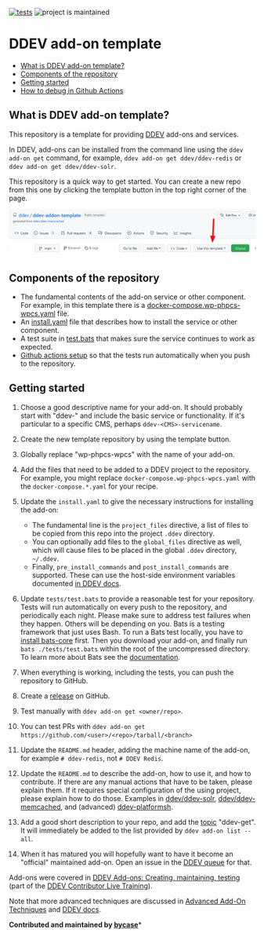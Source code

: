 [![tests](https://github.com/bycase/ddev-wp-phpcs-wpcs/actions/workflows/tests.yml/badge.svg)](https://github.com/bycase/ddev-wp-phpcs-wpcs/actions/workflows/tests.yml) ![project is maintained](https://img.shields.io/maintenance/yes/2025.svg)

# DDEV add-on template <!-- omit in toc -->

* [What is DDEV add-on template?](#what-is-ddev-add-on-template)
* [Components of the repository](#components-of-the-repository)
* [Getting started](#getting-started)
* [How to debug in Github Actions](./README_DEBUG.md)

## What is DDEV add-on template?

This repository is a template for providing [DDEV](https://ddev.readthedocs.io) add-ons and services.

In DDEV, add-ons can be installed from the command line using the `ddev add-on get` command, for example, `ddev add-on get ddev/ddev-redis` or `ddev add-on get ddev/ddev-solr`.

This repository is a quick way to get started. You can create a new repo from this one by clicking the template button in the top right corner of the page.

![template button](images/template-button.png)

## Components of the repository

* The fundamental contents of the add-on service or other component. For example, in this template there is a [docker-compose.wp-phpcs-wpcs.yaml](docker-compose.wp-phpcs-wpcs.yaml) file.
* An [install.yaml](install.yaml) file that describes how to install the service or other component.
* A test suite in [test.bats](tests/test.bats) that makes sure the service continues to work as expected.
* [Github actions setup](.github/workflows/tests.yml) so that the tests run automatically when you push to the repository.

## Getting started

1. Choose a good descriptive name for your add-on. It should probably start with "ddev-" and include the basic service or functionality. If it's particular to a specific CMS, perhaps `ddev-<CMS>-servicename`.
2. Create the new template repository by using the template button.
3. Globally replace "wp-phpcs-wpcs" with the name of your add-on.
4. Add the files that need to be added to a DDEV project to the repository. For example, you might replace `docker-compose.wp-phpcs-wpcs.yaml` with the `docker-compose.*.yaml` for your recipe.
5. Update the `install.yaml` to give the necessary instructions for installing the add-on:

   * The fundamental line is the `project_files` directive, a list of files to be copied from this repo into the project `.ddev` directory.
   * You can optionally add files to the `global_files` directive as well, which will cause files to be placed in the global `.ddev` directory, `~/.ddev`.
   * Finally, `pre_install_commands` and `post_install_commands` are supported. These can use the host-side environment variables documented [in DDEV docs](https://ddev.readthedocs.io/en/stable/users/extend/custom-commands/#environment-variables-provided).

6. Update `tests/test.bats` to provide a reasonable test for your repository. Tests will run automatically on every push to the repository, and periodically each night. Please make sure to address test failures when they happen. Others will be depending on you. Bats is a testing framework that just uses Bash. To run a Bats test locally, you have to [install bats-core](https://bats-core.readthedocs.io/en/stable/installation.html) first. Then you download your add-on, and finally run `bats ./tests/test.bats` within the root of the uncompressed directory. To learn more about Bats see the [documentation](https://bats-core.readthedocs.io/en/stable/).
7. When everything is working, including the tests, you can push the repository to GitHub.
8. Create a [release](https://docs.github.com/en/repositories/releasing-projects-on-github/managing-releases-in-a-repository) on GitHub.
9. Test manually with `ddev add-on get <owner/repo>`.
10. You can test PRs with `ddev add-on get https://github.com/<user>/<repo>/tarball/<branch>`
11. Update the `README.md` header, adding the machine name of the add-on, for example `# ddev-redis`, not `# DDEV Redis`.
12. Update the `README.md` to describe the add-on, how to use it, and how to contribute. If there are any manual actions that have to be taken, please explain them. If it requires special configuration of the using project, please explain how to do those. Examples in [ddev/ddev-solr](https://github.com/ddev/ddev-solr), [ddev/ddev-memcached](https://github.com/ddev/ddev-memcached), and (advanced) [ddev-platformsh](https://github.com/ddev/ddev-platformsh).
13. Add a good short description to your repo, and add the [topic](https://docs.github.com/en/repositories/managing-your-repositorys-settings-and-features/customizing-your-repository/classifying-your-repository-with-topics) "ddev-get". It will immediately be added to the list provided by `ddev add-on list --all`.
14. When it has matured you will hopefully want to have it become an "official" maintained add-on. Open an issue in the [DDEV queue](https://github.com/ddev/ddev/issues) for that.

Add-ons were covered in [DDEV Add-ons: Creating, maintaining, testing](https://www.youtube.com/watch?v=TmXqQe48iqE) (part of the [DDEV Contributor Live Training](https://ddev.com/blog/contributor-training)).

Note that more advanced techniques are discussed in [Advanced Add-On Techniques](https://ddev.com/blog/advanced-add-on-contributor-training/) and [DDEV docs](https://ddev.readthedocs.io/en/stable/users/extend/additional-services/).

**Contributed and maintained by [bycase](https://github.com/bycase)***
